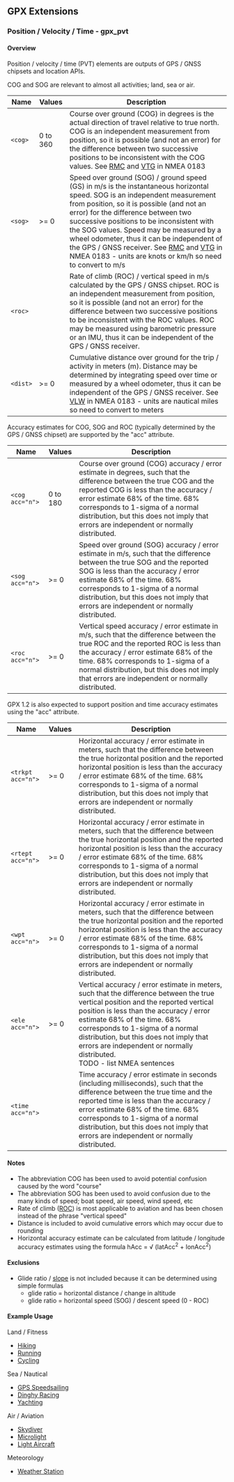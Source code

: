 ## GPX Extensions

### Position / Velocity / Time - gpx_pvt

#### Overview

Position / velocity / time (PVT) elements are outputs of GPS / GNSS chipsets and location APIs.

COG and SOG are relevant to almost all activities; land, sea or air.

| Name     | Values   | Description                                                  |
| -------- | -------- | ------------------------------------------------------------ |
| `<cog>`  | 0 to 360 | Course over ground (COG) in degrees is the actual direction of travel relative to true north. COG is an independent measurement from position, so it is possible (and not an error) for the difference between two successive positions to be inconsistent with the COG values. See [RMC](https://gpsd.gitlab.io/gpsd/NMEA.html#_rmc_recommended_minimum_navigation_information) and [VTG](https://gpsd.gitlab.io/gpsd/NMEA.html#_vtg_track_made_good_and_ground_speed) in NMEA 0183 |
| `<sog>`  | >= 0     | Speed over ground (SOG) / ground speed (GS) in m/s is the instantaneous horizontal speed. SOG is an independent measurement from position, so it is possible (and not an error) for the difference between two successive positions to be inconsistent with the SOG values. Speed may be measured by a wheel odometer, thus it can be independent of the GPS / GNSS receiver. See [RMC](https://gpsd.gitlab.io/gpsd/NMEA.html#_rmc_recommended_minimum_navigation_information) and [VTG](https://gpsd.gitlab.io/gpsd/NMEA.html#_vtg_track_made_good_and_ground_speed) in NMEA 0183 - units are knots or km/h so need to convert to m/s |
| `<roc>`  |          | Rate of climb (ROC) / vertical speed in m/s calculated by the GPS / GNSS chipset. ROC is an independent measurement from position, so it is possible (and not an error) for the difference between two successive positions to be inconsistent with the ROC values. ROC may be measured using barometric pressure or an IMU, thus it can be independent of the GPS / GNSS receiver. |
| `<dist>` | >= 0     | Cumulative distance over ground for the trip / activity in meters (m). Distance may be determined by integrating speed over time or measured by a wheel odometer, thus it can be independent of the GPS / GNSS receiver. See [VLW](https://gpsd.gitlab.io/gpsd/NMEA.html#_vlw_distance_traveled_through_water) in NMEA 0183 - units are nautical miles so need to convert to meters |

Accuracy estimates for COG, SOG and ROC (typically determined by the GPS / GNSS chipset) are supported by the "acc" attribute.

| Name             | Values   | Description                                                  |
| ---------------- | -------- | ------------------------------------------------------------ |
| `<cog acc="n">`  | 0 to 180 | Course over ground (COG) accuracy / error estimate in degrees, such that the difference between the true COG and the reported COG is less than the accuracy / error estimate 68% of the time. 68% corresponds to 1-sigma of a normal distribution, but this does not imply that errors are independent or normally distributed. |
| `<sog  acc="n">` | >= 0     | Speed over ground (SOG) accuracy / error estimate in m/s, such that the difference between the true SOG and the reported SOG is less than the accuracy / error estimate 68% of the time. 68% corresponds to 1-sigma of a normal distribution, but this does not imply that errors are independent or normally distributed. |
| `<roc  acc="n">` | >= 0     | Vertical speed accuracy / error estimate in m/s, such that the difference between the true ROC and the reported ROC is less than the accuracy / error estimate 68% of the time. 68% corresponds to 1-sigma of a normal distribution, but this does not imply that errors are independent or normally distributed. |

GPX 1.2 is also expected to support position and time accuracy estimates using the "acc" attribute.

| Name              | Values | Description                                                  |
| ----------------- | ------ | ------------------------------------------------------------ |
| `<trkpt acc="n">` | >= 0   | Horizontal accuracy / error estimate in meters, such that the difference between the true horizontal position and the reported horizontal position is less than the accuracy / error estimate 68% of the time. 68% corresponds to 1-sigma of a normal distribution, but this does not imply that errors are independent or normally distributed. |
| `<rtept acc="n">` | >= 0   | Horizontal accuracy / error estimate in meters, such that the difference between the true horizontal position and the reported horizontal position is less than the accuracy / error estimate 68% of the time. 68% corresponds to 1-sigma of a normal distribution, but this does not imply that errors are independent or normally distributed. |
| `<wpt acc="n">`   | >= 0   | Horizontal accuracy / error estimate in meters, such that the difference between the true horizontal position and the reported horizontal position is less than the accuracy / error estimate 68% of the time. 68% corresponds to 1-sigma of a normal distribution, but this does not imply that errors are independent or normally distributed. |
| `<ele acc="n">`   | >= 0   | Vertical accuracy / error estimate in meters, such that the difference between the true vertical position and the reported vertical position is less than the accuracy / error estimate 68% of the time. 68% corresponds to 1-sigma of a normal distribution, but this does not imply that errors are independent or normally distributed.<br />TODO - list NMEA sentences |
| `<time acc="n">`  |        | Time accuracy / error estimate in seconds (including milliseconds), such that the difference between the true time and the reported time is less than the accuracy / error estimate 68% of the time. 68% corresponds to 1-sigma of a normal distribution, but this does not imply that errors are independent or normally distributed. |



#### Notes

- The abbreviation COG has been used to avoid potential confusion caused by the word "course"
- The abbreviation SOG has been used to avoid confusion due to the many kinds of speed; boat speed, air speed, wind speed, etc
- Rate of climb ([ROC](https://en.wikipedia.org/wiki/Rate_of_climb)) is most applicable to aviation and has been chosen instead of the phrase "vertical speed"
- Distance is included to avoid cumulative errors which may occur due to rounding
- Horizontal accuracy estimate can be calculated from latitude / longitude accuracy estimates using the formula hAcc = √ (latAcc<sup>2</sup> + lonAcc<sup>2</sup>)



#### Exclusions

- Glide ratio / [slope](https://www.nasa.gov/pdf/582952main_Glide-Slope%20Ratio%20Explanation.pdf) is not included because it can be determined using simple formulas
  - glide ratio = horizontal distance /  change in altitude
  - glide ratio = horizontal speed (SOG) / descent speed (0 - ROC)



#### Example Usage

Land / Fitness

- [Hiking](../examples/fit/hiking.md)
- [Running](../examples/fit/running.md)
- [Cycling](../examples/fit/cycling.md)

Sea / Nautical

- [GPS Speedsailing](../examples/sea/gpsss.md)
- [Dinghy Racing](../examples/sea/dinghy.md)
- [Yachting](../examples/sea/yacht.md)

Air / Aviation

- [Skydiver](../examples/air/skydiver.md)
- [Microlight](../examples/air/microlight.md)
- [Light Aircraft](../examples/air/aircraft.md) 

Meteorology

- [Weather Station](../examples/met/weather.md)

